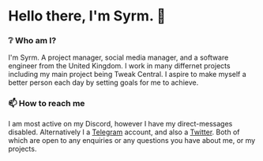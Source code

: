 # Hello there, I'm Syrm. 🌊

### ❔ Who am I?
I'm Syrm. A project manager, social media manager, and a software engineer from the United Kingdom. I work in many differnet projects including my main project being Tweak Central. I aspire to make myself a better person each day by setting goals for me to achieve.

### 📫 How to reach me
I am most active on my Discord, however I have my direct-messages disabled. Alternatively I a [Telegram](https://t.me/SyrmYT) account, and also a [Twitter](https://twitter.com/@SyrmYT). Both of which are open to any enquiries or any questions you have about me, or my projects.
